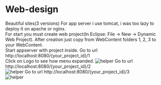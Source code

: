 # Web-design
Beautiful sites(3 versions)
For app server i use tomcat, i was too lazy to deploy it on apache or nginx.<br/>
For start you must create web project(In Eclipse: File -> New -> Dynamic Web Project). After creation just copy from WebContent folders 1, 2, 3 to your WebContent.<br/>
Start appserver with project inside. Go to url http://localhost:8080/{your_project_id}/1<br/>
Click on Logo to see how menu expanded.
![helper](https://github.com/gleb619/Web-design/raw/master/site_1.jpg)
Go to url http://localhost:8080/{your_project_id}/2<br/>
![helper](https://github.com/gleb619/Web-design/raw/master/site_2.jpg)
Go to url http://localhost:8080/{your_project_id}/3<br/>
![helper](https://github.com/gleb619/Web-design/raw/master/site_3.jpg)
